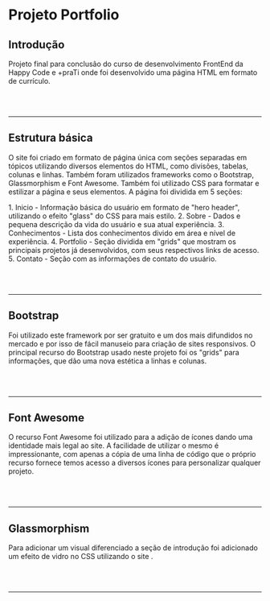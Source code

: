 # Projeto Portfolio

## Introdução
<p allign="justify"> Projeto final para conclusão do curso de desenvolvimento FrontEnd da Happy Code e +praTi onde foi desenvolvido uma página HTML em formato de currículo.</p>

<br><br>

<hr>

## Estrutura básica
<p allign="justify"> O site foi criado em formato de página única com seções separadas em tópicos utilizando diversos elementos do HTML, como divisões, tabelas, colunas e linhas. Também foram utilizados frameworks como o Bootstrap, Glassmorphism e Font Awesome. Também foi utilizado CSS para formatar e estilizar a página e seus elementos. A página foi dividida em 5 seções:
</p>
<p>
1. Inicio - Informação básica do usuário em formato de "hero header", utilizando o efeito "glass" do CSS para mais estilo.
 2. Sobre - Dados e pequena descrição da vida do usuário e sua atual experiência.
  3. Conhecimentos - Lista dos conhecimentos divido em área e nível de experiência.
  4. Portfolio - Seção dividida em "grids" que mostram os principais projetos já desenvolvidos, com seus respectivos links de acesso.
  5. Contato - Seção com as informações de contato do usuário.
</p>
<br><br>

<hr>

## Bootstrap
<p allign="justify"> Foi utilizado este framework por ser gratuito e um dos mais difundidos no mercado e por isso de fácil manuseio para criação de sites responsivos. O principal recurso do Bootstrap usado neste projeto foi os "grids" para informações, que dão uma nova estética a linhas e colunas.</p>

<br><br>

<hr>

## Font Awesome
<p allign="justify"> O recurso Font Awesome foi utilizado para a adição de ícones dando uma identidade mais legal ao site. A facilidade de utilizar o mesmo é impressionante, com apenas a cópia de uma linha de código que o próprio recurso fornece temos acesso a diversos ícones para personalizar qualquer projeto.</p>

<br><br>

<hr>

## Glassmorphism
<p allign="justify"> Para adicionar um visual diferenciado a seção de introdução foi adicionado um efeito de vidro no CSS utilizando o site <https://css.glass/>.</p>

<br><br>

<hr>
  
  
